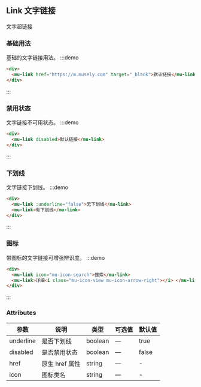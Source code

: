 <!--
 * @Author: Victor wang
 * @Date: 2020-04-24 00:57:48
 * @LastEditors: Victor.wang
 * @LastEditTime: 2020-04-27 02:45:32
 * @Description:
 -->

## Link 文字链接

文字超链接

### 基础用法

基础的文字链接用法。
:::demo

```html
<div>
  <mu-link href="https://m.musely.com" target="_blank">默认链接</mu-link>
</div>
```

:::

### 禁用状态

文字链接不可用状态。
:::demo

```html
<div>
  <mu-link disabled>默认链接</mu-link>
</div>
```

:::

### 下划线

文字链接下划线。
:::demo

```html
<div>
  <mu-link :underline="false">无下划线</mu-link>
  <mu-link>有下划线</mu-link>
</div>
```

:::

### 图标

带图标的文字链接可增强辨识度。
:::demo

```html
<div>
  <mu-link icon="mu-icon-search">搜索</mu-link>
  <mu-link>详细<i class="mu-icon-view mu-icon-arrow-right"></i> </mu-link>
</div>
```

:::

### Attributes

| 参数      | 说明           | 类型    | 可选值 | 默认值 |
| --------- | -------------- | ------- | ------ | ------ |
| underline | 是否下划线     | boolean | —      | true   |
| disabled  | 是否禁用状态   | boolean | —      | false  |
| href      | 原生 href 属性 | string  | —      | -      |
| icon      | 图标类名       | string  | —      | -      |
